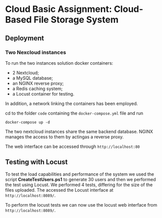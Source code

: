 # Cloud Basic Assignment: Cloud-Based File Storage System

## Deployment

### Two Nexcloud instances
To run the two instances solution docker containers: 
- 2 Nextcloud; 
- a MySQL database; 
- an NGINX reverse proxy;
- a Redis caching system;
- a Locust container for testing.

In addition, a network linking the containers has been employed.

cd to the folder `code` containing the `docker-compose.yml` file and run 
```
docker-compose up -d
```
The two nextcloud instances share the same backend database. NGINX manages the access to them by actingas a reverse proxy.

The web interface can be accessed through `http://localhost:80`


## Testing with Locust

To test the load capabilities and performance of the system we used the script **CreateTestUsers.ps1** to generate 30 users and then we performed the test using Locust. We performed 4 tests, differing for the size of the files uploaded. The accessed the Locust interface at `http://localhost:8089/`.

To perform the locust tests we can now use the locust web interface from `http://localhost:8089/`.

